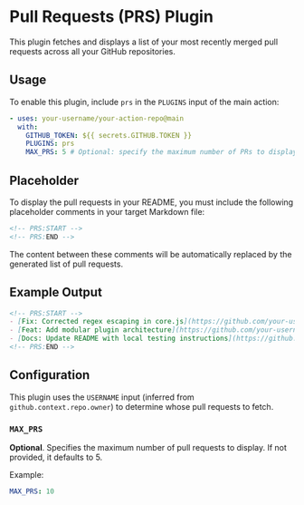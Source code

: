 # Pull Requests (PRS) Plugin

This plugin fetches and displays a list of your most recently merged pull requests across all your GitHub repositories.

## Usage

To enable this plugin, include `prs` in the `PLUGINS` input of the main action:

```yaml
- uses: your-username/your-action-repo@main
  with:
    GITHUB_TOKEN: ${{ secrets.GITHUB.TOKEN }}
    PLUGINS: prs
    MAX_PRS: 5 # Optional: specify the maximum number of PRs to display (default is 5)
```

## Placeholder

To display the pull requests in your README, you must include the following placeholder comments in your target Markdown file:

```markdown
<!-- PRS:START -->
<!-- PRS:END -->
```

The content between these comments will be automatically replaced by the generated list of pull requests.

## Example Output

```markdown
<!-- PRS:START -->
- [Fix: Corrected regex escaping in core.js](https://github.com/your-username/your-repo/pull/123)
- [Feat: Add modular plugin architecture](https://github.com/your-username/your-repo/pull/122)
- [Docs: Update README with local testing instructions](https://github.com/your-username/your-repo/pull/121)
<!-- PRS:END -->
```

## Configuration

This plugin uses the `USERNAME` input (inferred from `github.context.repo.owner`) to determine whose pull requests to fetch.

### `MAX_PRS`

**Optional**. Specifies the maximum number of pull requests to display. If not provided, it defaults to 5.

Example:

```yaml
MAX_PRS: 10
```
